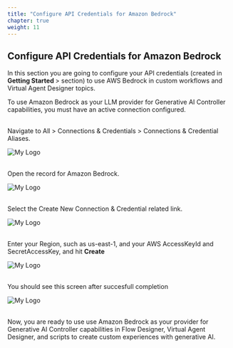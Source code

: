 ```yaml
---
title: "Configure API Credentials for Amazon Bedrock"
chapter: true
weight: 11
---
```


## Configure API Credentials for Amazon Bedrock ##

In this section you are going to configure your API credentials (created in <b> Getting Started </b>> section) to use AWS Bedrock in custom workflows and Virtual Agent Designer topics.

To use Amazon Bedrock as your LLM provider for Generative AI Controller capabilities, you must have an active connection configured.

</br>
Navigate to All > Connections & Credentials > Connections & Credential Aliases.

![My Logo](/images/servicenow/now-connection-credentials.png)

</br>
Open the record for Amazon Bedrock.

![My Logo](/images/servicenow/now-select-bedrock-connection.png)

</br>
Select the Create New Connection & Credential related link.

![My Logo](/images/servicenow/now-create-connection-credential.png)

</br>
Enter your Region, such as us-east-1, and your AWS AccessKeyId and SecretAccessKey, and hit <b>Create</b>

![My Logo](/images/servicenow/now-enter-credentials.png)

</br>
You should see this screen after succesfull completion

![My Logo](/images/servicenow/now-completed-connection-credentials.png)

</br>
Now, you are ready to use use Amazon Bedrock as your provider for Generative AI Controller capabilities in Flow Designer, Virtual Agent Designer, and scripts to create custom experiences with generative AI.